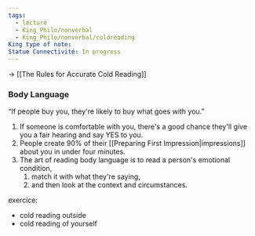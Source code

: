 ```yaml
---
tags:
  - lecture
  - King_Philo/nonverbal
  - King_Philo/nonverbal/coldreading
King type of note: 
Statue Connectivité: In progress
---
```

-> [[The Rules for Accurate Cold Reading]]
### Body Language
“If people buy you, they're likely to buy what goes with you.”

1) If someone is comfortable with you, there's a good chance they'll give you a fair hearing and say YES to you.
2) People create 90% of their [[Preparing First Impression|impressions]] about you in under four minutes.
3) The art of reading body language is to read a person's emotional condition, 
	1) match it with what they're saying,
	2) and then look at the context and circumstances.


exercice: 
- cold reading outside
- cold reading of yourself


